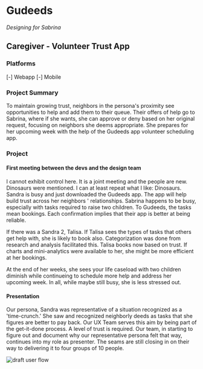 # Gudeeds

_Designing for Sabrina_

## Caregiver - Volunteer Trust App

### Platforms
[-] Webapp
[-] Mobile

### Project Summary

To maintain growing trust,  neighbors in the persona's proximity see opportunities to help and add them to their queue.  Their offers of help go to Sabrina, where if she wants, she can approve or deny based on her original request, focusing on neighbors she deems appropriate.  She prepares for her upcoming week with the help of the Gudeeds app volunteer scheduling app.

### Project

#### First meeting between the devs and the design team

I cannot exhibit control here.  It is a joint meeting and the people are new.  Dinosaurs were mentioned.  I can at least repeat what I like: Dinosaurs.  Sandra is busy and just downloaded the Gudeeds app.  The app will help build trust across her neighbors ' relationships.  Sabrina happens to be busy, especially with tasks required to raise two children.  To Gudeeds, the tasks mean bookings. Each confirmation implies that their app is better at being reliable.  

If there was a Sandra 2, Talisa.  If Talisa sees the types of tasks that others get help with, she is likely to book also.  Categorization was done from research and analysis facilitated this.  Talisa books now based on trust.  If charts and mini-analytics were available to her, she might be more efficient at her bookings. 

At the end of her weeks, she sees your life caseload with two children diminish while continueing to schedule more help and address her upcoming week.  In all, while maybe still busy, she is less stressed out.

#### Presentation

Our persona, Sandra was representative of a situation recognized as a 'time-crunch.' She saw and recognized neighborly deeds as tasks that she figures are better to pay back.  Our UX Team serves this aim by being part of the get-it-done process.  A level of trust is required. Our team, in starting to figure out and document why our representative persona felt that way, continues into my role as presenter.  The seams are still closing in on their way to delivering it to four groups of 10 people.

![draft user flow](https://cdn.jsdelivr.net/gh/renepacchaux/gudeeds-responsive-mobile-app@assets/figure1.svg)

